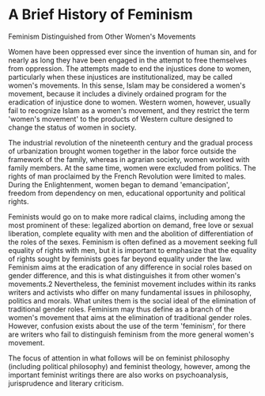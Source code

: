 A Brief History of Feminism
===========================

Feminism Distinguished from Other Women's Movements

Women have been oppressed ever since the invention of human sin, and for
nearly as long they have been engaged in the attempt to free themselves
from oppression. The attempts made to end the injustices done to women,
particularly when these injustices are institutionalized, may be called
women's movements. In this sense, Islam may be considered a women's
movement, because it includes a divinely ordained program for the
eradication of injustice done to women. Western women, however, usually
fail to recognize Islam as a women's movement, and they restrict the
term 'women's movement' to the products of Western culture designed to
change the status of women in society.

The industrial revolution of the nineteenth century and the gradual
process of urbanization brought women together in the labor force
outside the framework of the family, whereas in agrarian society, women
worked with family members. At the same time, women were excluded from
politics. The rights of man proclaimed by the French Revolution were
limited to males. During the Enlightenment, women began to demand
'emancipation', freedom from dependency on men, educational opportunity
and political rights.

Feminists would go on to make more radical claims, including among the
most prominent of these: legalized abortion on demand, free love or
sexual liberation, complete equality with men and the abolition of
differentiation of the roles of the sexes. Feminism is often defined as
a movement seeking full equality of rights with men, but it is important
to emphasize that the equality of rights sought by feminists goes far
beyond equality under the law. Feminism aims at the eradication of any
difference in social roles based on gender difference, and this is what
distinguishes it from other women's movements.2 Nevertheless, the
feminist movement includes within its ranks writers and activists who
differ on many fundamental issues in philosophy, politics and morals.
What unites them is the social ideal of the elimination of traditional
gender roles. Feminism may thus define as a branch of the women's
movement that aims at the elimination of traditional gender roles.
However, confusion exists about the use of the term 'feminism', for
there are writers who fail to distinguish feminism from the more general
women's movement.

The focus of attention in what follows will be on feminist philosophy
(including political philosophy) and feminist theology, however, among
the important feminist writings there are also works on psychoanalysis,
jurisprudence and literary criticism.


